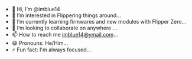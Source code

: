 - 👋 Hi, I’m @imblue14
- 👀 I’m interested in Flippering things around...
- 🌱 I’m currently learning firmwares and new modules with Flipper Zero...
- 💞️ I’m looking to collaborate on anywhere ...
- 📫 How to reach me imblue14@ymail.com...
- 😄 Pronouns: He/Him...
- ⚡ Fun fact: I'm always focused...

<!---
imblue14/imblue14 is a ✨ special ✨ repository because its `README.md` (this file) appears on your GitHub profile.
You can click the Preview link to take a look at your changes.
--->
